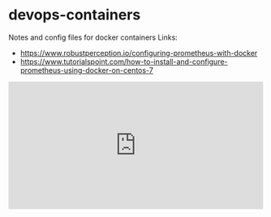 # devops-containers
Notes and config files for docker containers
Links: 
* https://www.robustperception.io/configuring-prometheus-with-docker
* https://www.tutorialspoint.com/how-to-install-and-configure-prometheus-using-docker-on-centos-7 

<iframe src="http://tylerlh.github.com/github-latest-commits-widget/?username=albert-achterkamp&repo=devops-containers&limit=10"
  allowtransparency="true" frameborder="0" scrolling="no" width="502px" height="252px"></iframe>
